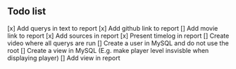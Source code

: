 ## Todo list

[x] Add querys in text to report
[x] Add github link to report
[] Add movie link to report
[x] Add sources in report
[x] Present timelog in report
[] Create video where all querys are run
[] Create a user in MySQL and do not use the root
[] Create a view in MySQL (E.g. make player level insvisble when displaying player)
[] Add view in report

